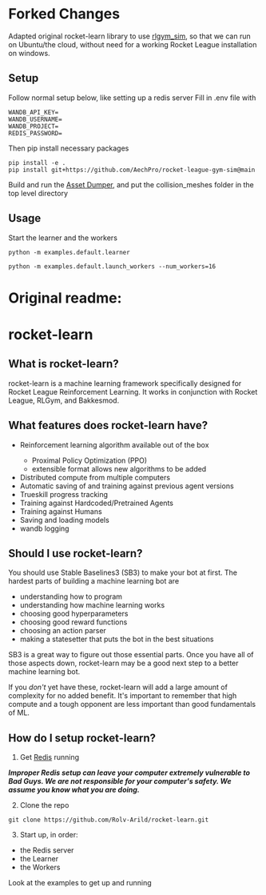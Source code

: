 # Forked Changes

Adapted original rocket-learn library to use [rlgym_sim](https://github.com/AechPro/rocket-league-gym-sim/), so that we can run on Ubuntu/the cloud, without need for a working Rocket League installation on windows. 

## Setup
Follow normal setup below, like setting up a redis server
Fill in .env file with
```
WANDB_API_KEY=
WANDB_USERNAME=
WANDB_PROJECT=
REDIS_PASSWORD=
```
Then pip install necessary packages

``` 
pip install -e .
pip install git+https://github.com/AechPro/rocket-league-gym-sim@main
```
Build and run the [Asset Dumper](https://github.com/ZealanL/RLArenaCollisionDumper), and put the collision_meshes folder in the top level directory


## Usage
Start the learner and the workers
```
python -m examples.default.learner
```
```
python -m examples.default.launch_workers --num_workers=16
```

# Original readme:


# rocket-learn

## What is rocket-learn?

rocket-learn is a machine learning framework specifically designed for Rocket League Reinforcement Learning. 
It works in conjunction with Rocket League, RLGym, and Bakkesmod.

## What features does rocket-learn have?

<ul>
<li>Reinforcement learning algorithm available out of the box</li>
  <ul>
    <li>Proximal Policy Optimization (PPO)</li>
    <li>extensible format allows new algorithms to be added</li>
  </ul>
<li>Distributed compute from multiple computers</li>
<li>Automatic saving of and training against previous agent versions</li>
<li>Trueskill progress tracking</li>
<li>Training against Hardcoded/Pretrained Agents</li>
<li>Training against Humans</li>
<li>Saving and loading models</li>
<li>wandb logging</li>
</ul>


## Should I use rocket-learn?

You should use Stable Baselines3 (SB3) to make your bot at first. The hardest parts of building a 
machine learning bot are 

- understanding how to program
- understanding how machine learning works
- choosing good hyperparameters
- choosing good reward functions
- choosing an action parser
- making a statesetter that puts the bot in the best situations

SB3 is a great way to figure out those essential parts. Once you have all of those aspects down, rocket-learn
may be a good next step to a better machine learning bot. 

If you *don't* yet have these, rocket-learn will add a large amount of complexity for no added benefit. It's 
important to remember that high compute and a tough opponent are less important than good fundamentals of ML.

## How do I setup rocket-learn?

1) Get [Redis](https://docs.servicestack.net/install-redis-windows) running 

*__Improper Redis setup can leave your computer extremely vulnerable to Bad Guys. 
We are not responsible for your computer's safety. We assume you know what you are doing.__*

2) Clone the repo

```
git clone https://github.com/Rolv-Arild/rocket-learn.git
```

3) Start up, in order:

- the Redis server
- the Learner
- the Workers

Look at the examples to get up and running
